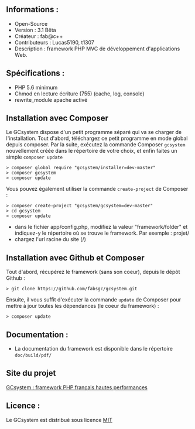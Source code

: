 ﻿Informations :
-----------

* Open-Source
* Version  : 3.1 Bêta
* Créateur : fab@c++
* Contributeurs : Lucas5190, t1307
* Description : framework PHP MVC de développement d'applications Web.

Spécifications :
-----------

* PHP 5.6 minimum
* Chmod en lecture écriture (755) (cache, log, console)
* rewrite_module apache activé

Installation avec Composer
-----------

Le GCsystem dispose d'un petit programme séparé qui va se charger de l'installation. 
Tout d'abord, téléchargez ce petit programme en mode global depuis composer. 
Par la suite, exécutez la commande Composer ``gcsystem`` nouvellement créée dans le répertoire de votre choix, 
et enfin faites un simple ``composer update``

```text
> composer global require "gcsystem/installer=dev-master"
> composer gcsystem
> composer update
```

Vous pouvez également utiliser la commande ``create-project`` de Composer : 

```text
> composer create-project "gcsystem/gcsystem=dev-master"
> cd gcsystem
> composer update
```

* dans le fichier app/config.php, modifiez la valeur "framework/folder" et indiquez-y le répertoire où se trouve le framework. Par exemple : projet/
* chargez l'url racine du site (/)

Installation avec Github et Composer
-----------

Tout d'abord, récupérez le framework (sans son coeur), depuis le dépôt Github :

```text
> git clone https://github.com/fabsgc/gcsystem.git
```

Ensuite, il vous suffit d'exécuter la commande ``update`` de Composer pour mettre à jour toutes les dépendances (le coeur du framework) :

```text
> composer update
```

Documentation :
-----------

* La documentation du framework est disponible dans le répertoire ``doc/build/pdf/``

Site du projet
-----------

[GCsystem : framework PHP français hautes performances][1]

[1]: http://gcs-framework.dzv.me/

Licence :
-----------

Le GCsystem est distribué sous licence [MIT](http://opensource.org/licenses/MIT)